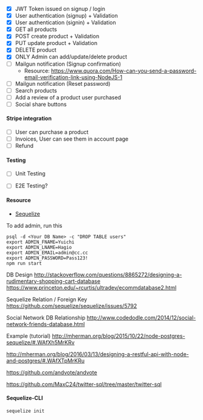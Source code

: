 * [X] JWT Token issued on signup / login
* [X] User authentication (signup) + Validation
* [X] User authentication (signin) + Validation
* [X] GET all products
* [X] POST create product + Validation
* [X] PUT update product + Validation
* [X] DELETE product
* [X] ONLY Admin can add/update/delete product 
* [ ] Mailgun notification (Signup confirmation) 
  * Resource: https://www.quora.com/How-can-you-send-a-password-email-verification-link-using-NodeJS-1
* [ ] Mailgun notification (Reset password)
* [ ] Search products
* [ ] Add a review of a product user purchased
* [ ] Social share buttons

#### Stripe integration
* [ ] User can purchase a product 
* [ ] Invoices, User can see them in account page
* [ ] Refund

#### Testing
* [ ] Unit Testing
* [ ] E2E Testing?


#### Resource
- [Sequelize](http://docs.sequelizejs.com/en/v3/)

To add admin, run this
```
psql -d <Your DB Name> -c "DROP TABLE users"
export ADMIN_FNAME=Yuichi
export ADMIN_LNAME=Hagio
export ADMIN_EMAIL=admin@cc.cc
export ADMIN_PASSWORD=Pass123!
npm run start
```

DB Design
http://stackoverflow.com/questions/8865272/designing-a-rudimentary-shopping-cart-database
https://www.princeton.edu/~rcurtis/ultradev/ecommdatabase2.html

Sequelize Relation / Foreign Key
https://github.com/sequelize/sequelize/issues/5792

Social Network DB Relationship
http://www.codedodle.com/2014/12/social-network-friends-database.html

Example (tutorial)
http://mherman.org/blog/2015/10/22/node-postgres-sequelize/#.WAfXh5MrKRv

http://mherman.org/blog/2016/03/13/designing-a-restful-api-with-node-and-postgres/#.WAfXTpMrKRu

https://github.com/andvote/andvote

https://github.com/MaxC24/twitter-sql/tree/master/twitter-sql


#### Sequelize-CLI
```
sequelize init
```


